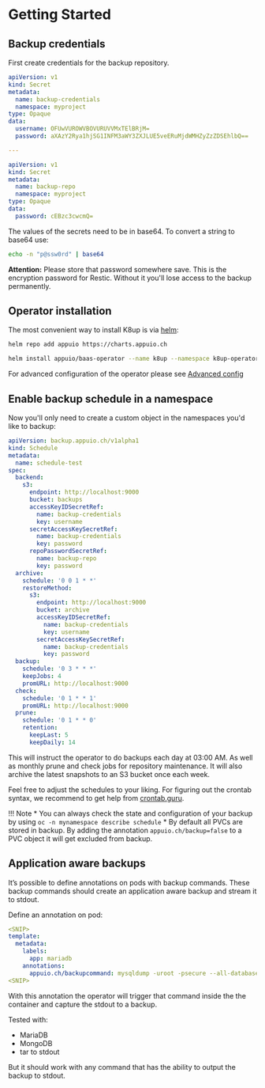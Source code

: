 # Getting Started

## Backup credentials

First create credentials for the backup repository.

```yaml
apiVersion: v1
kind: Secret
metadata:
  name: backup-credentials
  namespace: myproject
type: Opaque
data:
  username: OFUwVUROWVBOVURUVVMxTElBRjM=
  password: aXAzY2Rya1hjSG1INFM3aWY3ZXJLUE5veERuMjdWMHZyZzZDSEhlbQ==

---

apiVersion: v1
kind: Secret
metadata:
  name: backup-repo
  namespace: myproject
type: Opaque
data:
  password: cEBzc3cwcmQ=
```

The values of the secrets need to be in base64. To convert a string to base64 use:
```bash
echo -n "p@ssw0rd" | base64
```

**Attention:** Please store that password somewhere save. This is the encryption password for Restic. Without it you'll lose access to the backup permanently.

## Operator installation

The most convenient way to install K8up is via [helm](https://helm.sh/):

```bash
helm repo add appuio https://charts.appuio.ch

helm install appuio/baas-operator --name k8up --namespace k8up-operator
```

For advanced configuration of the operator please see [Advanced config](advanced-config.md)

## Enable backup schedule in a namespace

Now you'll only need to create a custom object in the namespaces you'd like to backup:

```yaml
apiVersion: backup.appuio.ch/v1alpha1
kind: Schedule
metadata:
  name: schedule-test
spec:
  backend:
    s3:
      endpoint: http://localhost:9000
      bucket: backups
      accessKeyIDSecretRef:
        name: backup-credentials
        key: username
      secretAccessKeySecretRef:
        name: backup-credentials
        key: password
      repoPasswordSecretRef:
        name: backup-repo
        key: password
  archive:
    schedule: '0 0 1 * *'
    restoreMethod:
      s3:
        endpoint: http://localhost:9000
        bucket: archive
        accessKeyIDSecretRef:
          name: backup-credentials
          key: username
        secretAccessKeySecretRef:
          name: backup-credentials
          key: password
  backup:
    schedule: '0 3 * * *'
    keepJobs: 4
    promURL: http://localhost:9000
  check:
    schedule: '0 1 * * 1'
    promURL: http://localhost:9000
  prune:
    schedule: '0 1 * * 0'
    retention:
      keepLast: 5
      keepDaily: 14
```
This will instruct the operator to do backups each day at 03:00 AM. As well as monthly prune and check jobs for repository maintenance. It will also archive the latest snapshots to an S3 bucket once each week.

Feel free to adjust the schedules to your liking. For figuring out the crontab syntax, we recommend to get help from [crontab.guru](https://crontab.guru).

!!! Note
    * You can always check the state and configuration of your backup by using `oc -n mynamespace describe schedule`
    * By default all PVCs are stored in backup. By adding the annotation `appuio.ch/backup=false` to a PVC object it will get excluded from backup.

## Application aware backups

It’s possible to define annotations on pods with backup commands. These backup commands should create an application aware backup and stream it to stdout.


Define an annotation on pod:

```yaml
<SNIP>
template:
  metadata:
    labels:
      app: mariadb
    annotations:
      appuio.ch/backupcommand: mysqldump -uroot -psecure --all-databases
<SNIP>
```

With this annotation the operator will trigger that command inside the the container and capture the stdout to a backup.

Tested with:

* MariaDB
* MongoDB
* tar to stdout

But it should work with any command that has the ability to output the backup to stdout.
